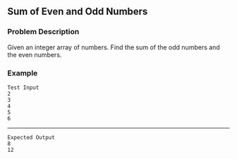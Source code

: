 ## Sum of Even and Odd Numbers

### Problem Description
Given an integer array of numbers. Find the sum of the odd numbers and the even numbers.

### Example
    Test Input
    2
    3
    4
    5
    6
----
    Expected Output
    8
    12